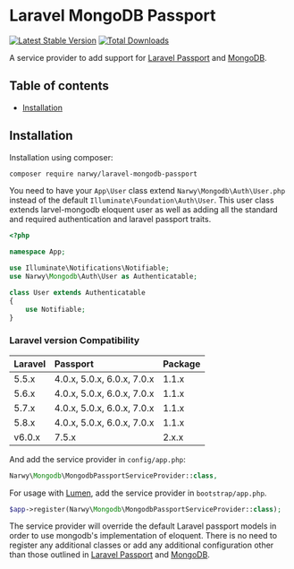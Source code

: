 Laravel MongoDB Passport
===============

[![Latest Stable Version](http://img.shields.io/github/release/narwy/laravel-mongodb-passport.svg)](https://packagist.org/packages/narwy/laravel-mongodb-passport) [![Total Downloads](http://img.shields.io/packagist/dm/narwy/laravel-mongodb-passport.svg)](https://packagist.org/packages/narwy/laravel-mongodb-passport)

A service provider to add support for [Laravel Passport](https://github.com/laravel/passport) and [MongoDB](https://github.com/jenssegers/laravel-mongodb).

Table of contents
-----------------
* [Installation](#installation)

Installation
------------

Installation using composer:

```sh
composer require narwy/laravel-mongodb-passport
```

You need to have your `App\User` class extend `Narwy\Mongodb\Auth\User.php` instead of the default `Illuminate\Foundation\Auth\User`. This user class extends larvel-mongodb eloquent user as well as adding all the standard and required authentication and laravel passport traits.

```php
<?php

namespace App;

use Illuminate\Notifications\Notifiable;
use Narwy\Mongodb\Auth\User as Authenticatable;

class User extends Authenticatable
{
    use Notifiable;
}
```

### Laravel version Compatibility

 Laravel  | Passport                   | Package
:---------|:---------------------------|:----------
 5.5.x    | 4.0.x, 5.0.x, 6.0.x, 7.0.x | 1.1.x
 5.6.x    | 4.0.x, 5.0.x, 6.0.x, 7.0.x | 1.1.x
 5.7.x    | 4.0.x, 5.0.x, 6.0.x, 7.0.x | 1.1.x
 5.8.x    | 4.0.x, 5.0.x, 6.0.x, 7.0.x | 1.1.x
 v6.0.x   | 7.5.x                      | 2.x.x

And add the service provider in `config/app.php`:

```php
Narwy\Mongodb\MongodbPassportServiceProvider::class,
```

For usage with [Lumen](http://lumen.laravel.com), add the service provider in `bootstrap/app.php`.

```php
$app->register(Narwy\Mongodb\MongodbPassportServiceProvider::class);
```

The service provider will override the default Laravel passport models in order to use mongodb's implementation of eloquent. There is no need to register any additional classes or add any additional configuration other than those outlined in [Laravel Passport](https://github.com/laravel/passport) and [MongoDB](https://github.com/jenssegers/laravel-mongodb).
